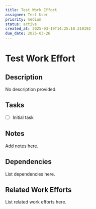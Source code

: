 ```yaml
---
title: Test Work Effort
assignee: Test User
priority: medium
status: active
created_at: 2025-03-19T14:25:10.310192
due_date: 2025-03-26
---
```


# Test Work Effort

## Description
No description provided.

## Tasks
- [ ] Initial task

## Notes
Add notes here.

## Dependencies
List dependencies here.

## Related Work Efforts
List related work efforts here.
